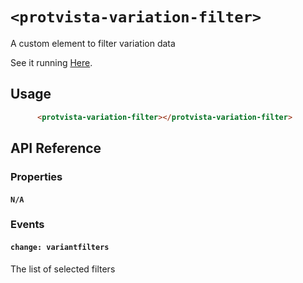 # `<protvista-variation-filter>`
A custom element to filter variation data

See it running [Here](https://ebi-webcomponents.github.io/protvista-variation-filter/).

## Usage
```html
      <protvista-variation-filter></protvista-variation-filter>
```

## API Reference

### Properties
#### `N/A`

### Events
#### `change: variantfilters`
The list of selected filters
